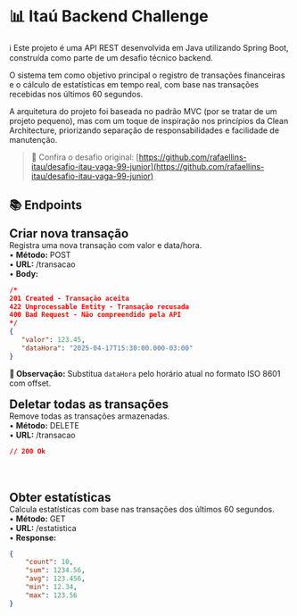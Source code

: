 # 📊 Itaú Backend Challenge
ℹ Este projeto é uma API REST desenvolvida em Java utilizando Spring Boot, construída como parte de um desafio técnico backend.

O sistema tem como objetivo principal o registro de transações financeiras e o cálculo de estatísticas em tempo real, com base nas transações recebidas nos últimos 60 segundos.

A arquitetura do projeto foi baseada no padrão MVC (por se tratar de um projeto pequeno), mas com um toque de inspiração nos princípios da Clean Architecture, priorizando separação de responsabilidades e facilidade de manutenção.

> 🔗 Confira o desafio original: [https://github.com/rafaellins-itau/desafio-itau-vaga-99-junior](https://github.com/rafaellins-itau/desafio-itau-vaga-99-junior)

## 📚 Endpoints
<b style="font-size: 150%;">Criar nova transação</b>
<br>
Registra uma nova transação com valor e data/hora.
<br>
• <b>Método:</b> POST<br>• <b>URL:</b> /transacao 
<br>
• <b>Body:</b>
```json
/*
201 Created - Transação aceita
422 Unprocessable Entity - Transação recusada
400 Bad Request - Não compreendido pela API
*/
{
   "valor": 123.45,
   "dataHora": "2025-04-17T15:30:00.000-03:00"
}
```
<b>📝 Observação:</b> Substitua `dataHora` pelo horário atual no formato ISO 8601 com offset.
<br>
<br>
<b style="font-size: 150%;">Deletar todas as transações</b>
<br>
Remove todas as transações armazenadas.
<br>
• <b>Método:</b> DELETE<br>• <b>URL:</b> /transacao
```json
// 200 Ok
```

<br>
<br>

<b style="font-size: 150%;">Obter estatísticas</b>
<br>
Calcula estatísticas com base nas transações dos últimos 60 segundos.
<br>
• <b>Método:</b> GET<br>• <b>URL:</b> /estatistica
<br>
• <b>Response:</b>

```json
{
    "count": 10,
    "sum": 1234.56,
    "avg": 123.456,
    "min": 12.34,
    "max": 123.56
}
```